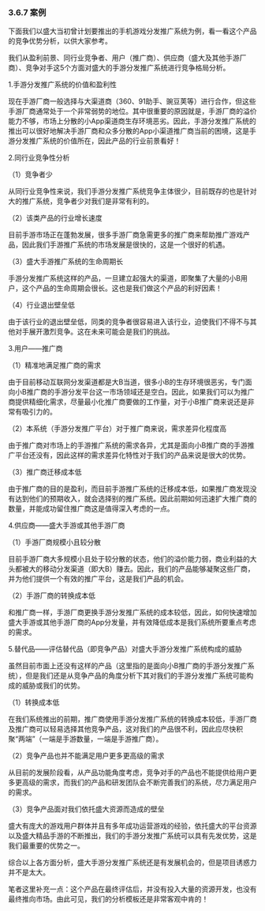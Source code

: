 ### 3.6.7 案例

下面我们以盛大当初曾计划要推出的手机游戏分发推广系统为例，看一看这个产品的竞争优势分析，以供大家参考。

我们从盈利前景、同行业竞争者、用户（推广商）、供应商（盛大及其他手游厂商）、竞争对手这5个方面对盛大的手游分发推广系统进行竞争格局分析。

1.手游分发推广系统的价值和盈利性

现在手游厂商一般选择与大渠道商（360、91助手、豌豆荚等）进行合作，但这些手游厂商通常处于一个非常弱势的地位。其中很重要的原因就是，手游厂商的溢价能力不够，市场上分散的小App渠道商生存环境恶劣。因此，手游分发推广系统的推出可以很好地解决手游厂商和众多分散的App小渠道推广商当前的困境，这是手游分发推广系统的价值所在，因此产品的行业前景看好！

2.同行业竞争性分析

（1）竞争者少

从同行业竞争性来说，我们手游分发推广系统竞争主体很少，目前既存的也是针对大的推广系统，竞争者少对我们是非常有利的。

（2）该类产品的行业增长速度

目前手游市场正在蓬勃发展，很多手游厂商急需更多的推广商来帮助推广游戏产品，因此我们手游推广系统的市场发展是很快的，这是一个很好的机遇。

（3）盛大手游推广系统的生命周期长

手游分发推广系统这样的产品，一旦建立起强大的渠道，即聚集了大量的小B用户，这个产品的生命周期会很长。这也是我们做这个产品的利好因素！

（4）行业退出壁垒低

由于该行业的退出壁垒低，同类的竞争者很容易进入该行业，迫使我们不得不与其他对手展开激烈竞争。这在未来可能会是我们的挑战。

3.用户——推广商

（1）精准地满足推广商的需求

由于目前移动互联网分发渠道都是大B当道，很多小B的生存环境很恶劣，专门面向小B推广商的手游分发平台这一市场领域还是空白。因此，如果我们可以为推广商提供精细化需求，尽量最小化推广商要做的工作量，对于小B推广商来说还是非常有吸引力的。

（2）本系统（手游分发推广平台）对于推广商来说，需求差异化程度高

由于推广商对市场上的手游推广系统的需求各异，尤其是面向小B推广商的手游推广平台还没有，因此这样的需求差异化特性对于我们的产品来说是很大的优势。

（3）推广商迁移成本低

由于推广商的目的是盈利，而目前手游推广系统的迁移成本低，如果推广商发现没有达到他们的预期收入，就会选择别的推广系统。因此前期如何迅速扩大推广商的数量，并能成功留住推广商这是值得深入考虑的一点。

4.供应商——盛大手游或其他手游厂商

（1）手游厂商规模小且较分散

目前手游厂商大多规模小且处于较分散的状态，他们的溢价能力弱，商业利益的大头都被大的移动分发渠道（即大B）赚去。因此，我们的产品能够凝聚这些厂商，并为他们提供一个有效的推广平台，这是我们产品的机会。

（2）手游厂商的转换成本低

和推广商一样，手游厂商更换手游分发推广系统的成本较低，因此，如何快速增加盛大手游或其他手游厂商的App分发量，并有效降低成本是我们系统所要重点考虑的需求。

5.替代品——评估替代品（即竞争产品）对盛大手游分发推广系统构成的威胁

虽然目前市面上还没有这样的产品（这里指的是面向小B推广商的手游分发推广系统），但是我们还是从竞争产品的角度分析下其对我们的手游分发推广系统可能构成的威胁或我们的优势。

（1）转换成本低

在我们系统推出的前期，推广商使用手游分发推广系统的转换成本较低，手游厂商及推广商可以轻易选择其他竞争产品，这对我们的产品很不利，因此应尽快积聚“两端”（一端是手游数量，一端是手游推广商）。

（2）竞争产品也并不能满足用户更多更高级的需求

从目前的发展阶段看，从产品功能角度考虑，竞争对手的产品也不能提供给用户更多更高级的需求，而我们的产品和研发团队会不断完善我们的系统，尽力满足用户的需求。

（3）竞争产品面对我们依托盛大资源而造成的壁垒

盛大有庞大的游戏用户群体并且有多年成功运营游戏的经验，依托盛大的平台资源以及盛大精品手游的不断推出，我们的手游分发推广系统可以具有先发优势，这是我们最重要的优势之一。

综合以上各方面分析，盛大手游分发推广系统还是有发展机会的，但是项目诱惑力并不是太大。

笔者这里补充一点：这个产品在最终评估后，并没有投入大量的资源开发，也没有最终推向市场。由此可见，我们的分析模板还是非常客观中肯的！
